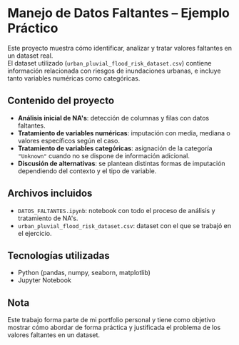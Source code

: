 # Manejo de Datos Faltantes – Ejemplo Práctico

Este proyecto muestra cómo identificar, analizar y tratar valores faltantes en un dataset real.  
El dataset utilizado (`urban_pluvial_flood_risk_dataset.csv`) contiene información relacionada con riesgos de inundaciones urbanas, e incluye tanto variables numéricas como categóricas.

## Contenido del proyecto
- **Análisis inicial de NA's**: detección de columnas y filas con datos faltantes.
- **Tratamiento de variables numéricas**: imputación con media, mediana o valores específicos según el caso.
- **Tratamiento de variables categóricas**: asignación de la categoría `"Unknown"` cuando no se dispone de información adicional.
- **Discusión de alternativas**: se plantean distintas formas de imputación dependiendo del contexto y el tipo de variable.

## Archivos incluidos
- `DATOS_FALTANTES.ipynb`: notebook con todo el proceso de análisis y tratamiento de NA's.
- `urban_pluvial_flood_risk_dataset.csv`: dataset con el que se trabajó en el ejercicio.

## Tecnologías utilizadas
- Python (pandas, numpy, seaborn, matplotlib)
- Jupyter Notebook

## Nota
Este trabajo forma parte de mi portfolio personal y tiene como objetivo mostrar cómo abordar de forma práctica y justificada el problema de los valores faltantes en un dataset.
